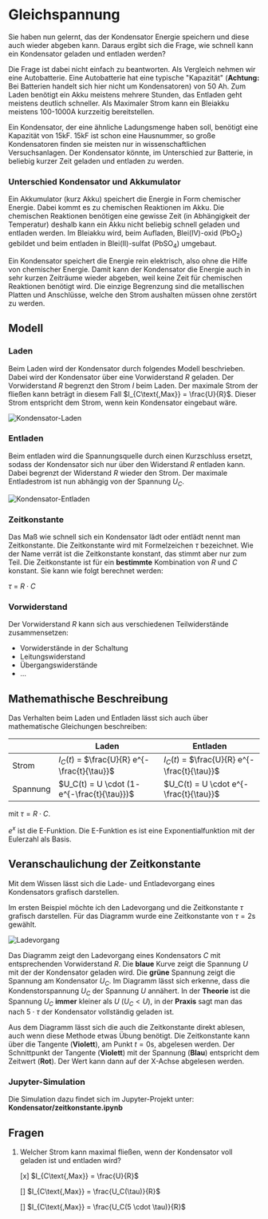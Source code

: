 # Gleichspannung

Sie haben nun gelernt, das der Kondensator Energie speichern und diese auch wieder abgeben kann. Daraus ergibt sich die Frage, wie schnell kann ein Kondensator geladen und entladen werden?

Die Frage ist dabei nicht einfach zu beantworten. Als Vergleich nehmen wir eine Autobatterie. Eine Autobatterie hat eine typische "Kapazität" (**Achtung:** Bei Batterien handelt sich hier nicht um Kondensatoren) von 50 Ah. Zum Laden benötigt ein Akku meistens mehrere Stunden, das Entladen geht meistens deutlich schneller. Als Maximaler Strom kann ein Bleiakku meistens 100-1000A kurzzeitig bereitstellen.

Ein Kondensator, der eine ähnliche Ladungsmenge haben soll, benötigt eine Kapazität von 15kF.  15kF ist schon eine Hausnummer, so große Kondensatoren finden sie meisten nur in wissenschaftlichen Versuchsanlagen. Der Kondensator könnte, im Unterschied zur Batterie, in beliebig kurzer Zeit geladen und entladen zu werden.

### Unterschied Kondensator und Akkumulator

Ein Akkumulator (kurz Akku) speichert die Energie in Form chemischer Energie. Dabei kommt es zu chemischen Reaktionen im Akku. Die chemischen Reaktionen benötigen eine gewisse Zeit (in Abhängigkeit der Temperatur) deshalb kann ein Akku nicht beliebig schnell geladen und entladen werden. Im Bleiakku wird, beim Aufladen, Blei(IV)-oxid ($\text{PbO}_2$) gebildet und beim entladen in Blei(II)-sulfat ($\text{PbSO}_4$) umgebaut.

Ein Kondensator speichert die Energie rein elektrisch, also ohne die Hilfe von chemischer Energie. Damit kann der Kondensator die Energie auch in sehr kurzen Zeiträume wieder abgeben, weil keine Zeit für chemischen Reaktionen benötigt wird. Die einzige Begrenzung sind die metallischen Platten und Anschlüsse, welche den Strom aushalten müssen ohne zerstört zu werden. 

## Modell

### Laden

Beim Laden wird der Kondensator durch folgendes Modell beschrieben. Dabei wird der Kondensator über eine Vorwiderstand $R$ geladen. Der Vorwiderstand $R$ begrenzt den Strom $I$ beim Laden. Der maximale Strom der fließen kann beträgt in diesem Fall $I_{C\text{,Max}} = \frac{U}{R}$. Dieser Strom entspricht dem Strom, wenn kein Kondensator eingebaut wäre.

![Kondensator-Laden](../Bilder/DC/laden.png)

### Entladen

Beim entladen wird die Spannungsquelle durch einen Kurzschluss ersetzt, sodass der Kondensator sich nur über den Widerstand $R$ entladen kann. Dabei begrenzt der Widerstand $R$ wieder den Strom. Der maximale Entladestrom ist nun abhängig von der Spannung $U_C$.

![Kondensator-Entladen](../Bilder/DC/entladen.png)



### Zeitkonstante

Das Maß wie schnell sich ein Kondensator lädt oder entlädt nennt man Zeitkonstante. Die Zeitkonstante wird mit Formelzeichen $\tau$ bezeichnet. Wie der Name verrät ist die Zeitkonstante konstant, das stimmt aber nur zum Teil. Die Zeitkonstante ist für ein **bestimmte** Kombination von $R$ und $C$ konstant. Sie kann wie folgt berechnet werden:

$\tau$ = $R \cdot C$

### Vorwiderstand

Der Vorwiderstand $R$ kann sich aus verschiedenen Teilwiderstände zusammensetzen:

- Vorwiderstände in der Schaltung 
- Leitungswiderstand
- Übergangswiderstände
- ... 

## Mathemathische Beschreibung

Das Verhalten beim Laden und Entladen lässt sich auch über mathematische Gleichungen beschreiben:

|          | Laden                                         | Entladen                                      |
| -------- | --------------------------------------------- | --------------------------------------------- |
| Strom    | $I_C(t)$ = $\frac{U}{R} e^{- \frac{t}{\tau}}$ | $I_C(t)$ = $\frac{U}{R} e^{- \frac{t}{\tau}}$ |
| Spannung | $U_C(t) = U \cdot (1- e^{-\frac{t}{\tau}})$   | $U_C(t) = U \cdot e^{-\frac{t}{\tau}}$        |

mit $\tau = R \cdot C$.

$e^x$ ist die E-Funktion. Die E-Funktion es ist eine Exponentialfunktion mit der Eulerzahl als Basis.

## Veranschaulichung der Zeitkonstante 

Mit dem Wissen lässt sich die Lade- und Entladevorgang eines Kondensators grafisch darstellen. 

Im ersten Beispiel möchte ich den Ladevorgang und die Zeitkonstante $\tau$ grafisch darstellen. Für das Diagramm wurde eine Zeitkonstante von $\tau = 2 \text{s}$ gewählt.

![Ladevorgang](../Bilder/DC/Diagramme/ladekurve_tangende.png)

Das Diagramm zeigt den Ladevorgang eines Kondensators $C$ mit entsprechenden Vorwiderstand $R$. Die **blaue** Kurve zeigt die Spannung $U$ mit der der Kondensator geladen wird. Die **grüne** Spannung zeigt die Spannung am Kondensator $U_C$. Im Diagramm lässt sich erkenne, dass die Kondenstorspannung $U_C$ der Spannung $U$ annähert. In der **Theorie** ist die Spannung $U_C$ **immer** kleiner als $U$ ($U_C<U$), in der **Praxis** sagt man das nach $5 \cdot \tau$ der Kondensator vollständig geladen ist.

Aus dem Diagramm lässt sich die auch die Zeitkonstante direkt ablesen, auch wenn diese Methode etwas Übung benötigt. Die Zeitkonstante kann über die Tangente (**Violett**), am Punkt $t=0 \text{s}$, abgelesen werden. Der Schnittpunkt der Tangente (**Violett**) mit der Spannung (**Blau**) entspricht dem Zeitwert (**Rot**). Der Wert kann dann auf der X-Achse abgelesen werden.

### Jupyter-Simulation

Die Simulation dazu findet sich im Jupyter-Projekt unter:  **Kondensator/zeitkonstante.ipynb**

## Fragen

1. Welcher Strom kann maximal fließen, wenn der Kondensator voll geladen ist und entladen wird? 

   [x] $I_{C\text{,Max}} = \frac{U}{R}$

   [] $I_{C\text{,Max}} = \frac{U_C(\tau)}{R}$

   [] $I_{C\text{,Max}} = \frac{U_C(5 \cdot \tau)}{R}$